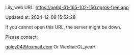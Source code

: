 Lily_web URL: https://ae6d-61-165-102-156.ngrok-free.app

Updated at: 2024-12-09 15:52:28

If you cannot open this URL, the server might be down.

Please contact: 

goley04@foxmail.com Or Wechat:GL_yeaH